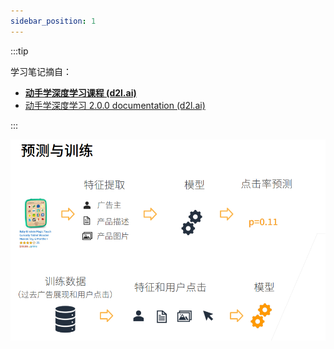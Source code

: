 ```yaml
---
sidebar_position: 1
---
```


:::tip

学习笔记摘自：

- [**动手学深度学习课程 (d2l.ai)**](https://courses.d2l.ai/zh-v2/)
- [动手学深度学习 2.0.0 documentation (d2l.ai)](https://zh-v2.d2l.ai/chapter_preface/index.html)

:::

![image-20230109161938289](./src/image-20230109161938289.png)
